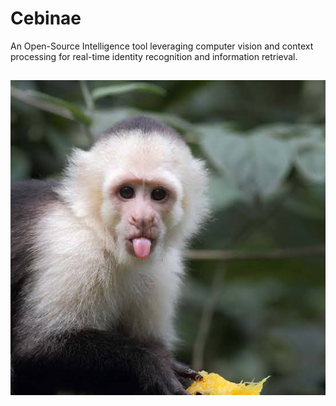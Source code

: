 # Cebinae

An Open-Source Intelligence tool leveraging computer vision and context processing for real-time identity recognition and information retrieval.

##

![Cebinae](https://raw.githubusercontent.com/aryan-cs/cebinae/refs/heads/master/images.jfif)
